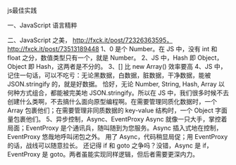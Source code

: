 js最佳实践

一、JavaScript 语言精粹

二、JavaScript 之美， http://fxck.it/post/72326363595，http://fxck.it/post/73513189448
1、0 是个 Number。在 JS 中，没有 int 和 float 之分，数值类型只有一个，就是 Number。
2、JS 中，Hash 即 Object，Object 即 Hash，这两者是不分的。
3、[] 比 new Array() 效率要高
4、JS 中，记住一句话，可以不吃亏：无论黑数据，白数据，脏数据，干净数据，能被 JSON.stringify 的，就是好数据。
恰好，无论 Number, String, Hash, Array 以何种方式组合，都能被完美地 JSON.stringify。所以在 JS 中，我们很多时候不去创建什么类啊，不去搞什么面向原型编程啊。在需要管理同质化数据时，一个 Array 包裹他们；在需要管理非同质数据的 key-value 结构时，一个 Object 字面量包裹他们。
5、异步控制，Async、EventProxy
Async 就像一只大手，掌控着局面；EventProxy 是个通讯兵，随叫随到为您服务。Async 插入式地在控制，EventProxy 悠哉地呼叫闭包之外。
用了 Async，代码稍显局促；用 EventProxy 的话，战线可以随意拉长。
还记得 if 和 goto 之争吗？没错，Async 是 if，EventProxy 是 goto。两者虽能实现同样逻辑，但后者需要更深内力。
